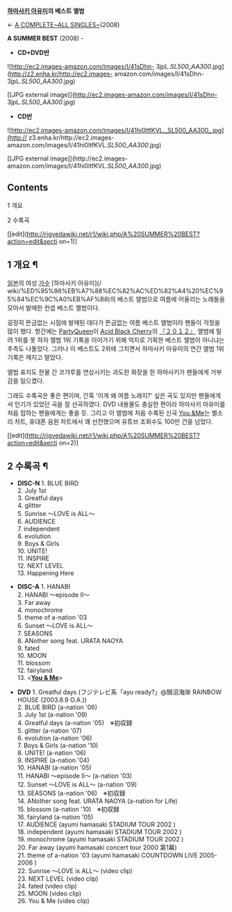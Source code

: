**[하마사키 아유미](%ED%95%98%EB%A7%88%EC%82%AC%ED%82%A4%20%EC%95%84%EC%9C%A0%EB%AF%B8.md)의 베스트 앨범**

← [A COMPLETE~ALL SINGLES~](A%20COMPLETE%7EALL%20SINGLES%7E.md)(2008)

**A SUMMER BEST** (2008) 
\-

  

  * **CD+DVD반**

![http://ec2.images-amazon.com/images/I/41sDhn-
3jpL._SL500_AA300_.jpg](http://z2.enha.kr/http://ec2.images-
amazon.com/images/I/41sDhn-3jpL._SL500_AA300_.jpg)

[[JPG external image]](http://ec2.images-amazon.com/images/I/41sDhn-
3jpL._SL500_AA300_.jpg)

  * **CD반**

![http://ec2.images-amazon.com/images/I/41hi0ltfKVL._SL500_AA300_.jpg](http://
z3.enha.kr/http://ec2.images-
amazon.com/images/I/41hi0ltfKVL._SL500_AA300_.jpg)

[[JPG external image]](http://ec2.images-
amazon.com/images/I/41hi0ltfKVL._SL500_AA300_.jpg)

## Contents

    

1 개요

2 수록곡

[[edit](http://rigvedawiki.net/r1/wiki.php/A%20SUMMER%20BEST?action=edit&secti
on=1)]

## 1 개요 ¶

[일본](%EC%9D%BC%EB%B3%B8.md)의 여성 [가수](%EA%B0%80%EC%88%98.md) [하마사키 아유미](/
wiki/%ED%95%98%EB%A7%88%EC%82%AC%ED%82%A4%20%EC%95%84%EC%9C%A0%EB%AF%B8)의 베스트
앨범으로 여름에 어울리는 노래들을 모아서 발매한 컨셉 베스트 앨범이다.

  

굉장히 뜬금없는 시점에 발매된 데다가 뜬금없는 여름 베스트 앨범이라 팬들이 걱정을 많이 했다. 항간에는 [PartyQueen](Party%20Queen.md)이 [Acid Black Cherry](Acid%20Black%20Cherry.md)의
[『２０１２』](%E3%80%8E%EF%BC%92%EF%BC%90%EF%BC%91%EF%BC%92%E3%80%8F.md) 앨범에 밀려
1위를 못 하자 앨범 1위 기록을 이어가기 위해 억지로 기획한 베스트 앨범이 아니냐는 추측도 나돌았다. 그러나 이 베스트도 2위에 그치면서
하마사키 아유미의 연간 앨범 1위 기록은 깨지고 말았다.

  

앨범 표지도 한물 간 코갸루를 연상시키는 과도한 화장을 한 하마사키가 팬들에게 거부감을 일으켰다.

  

그래도 수록곡은 좋은 편이며, 간혹 '이게 왜 여름 노래지?' 싶은 곡도 있지만 팬들에게서 인기가 있었던 곡을 잘 선곡하였다. DVD
내용물도 충실한 편이라 하마사키 아유미를 처음 접하는 팬들에게는 좋을 듯. 그리고 이 앨범에 처음 수록된 신곡 [You &Me](You%20%26%20Me.md)는 벨소리 차트, 휴대폰 음원 차트에서 꽤 선전했으며 유튜브 조회수도 100만 건을 넘었다.

[[edit](http://rigvedawiki.net/r1/wiki.php/A%20SUMMER%20BEST?action=edit&secti
on=2)]

## 2 수록곡 ¶

  * **DISC-N**
1\. BLUE BIRD  
2\. July 1st  
3\. Greatful days  
4\. glitter  
5\. Sunrise ～LOVE is ALL～  
6\. AUDIENCE  
7\. independent  
8\. evolution  
9\. Boys & Girls  
10\. UNITE!  
11\. INSPIRE  
12\. NEXT LEVEL  
13\. Happening Here  

  * **DISC-A**
1\. HANABI  
2\. HANABI ～episode II～  
3\. Far away  
4\. monochrome  
5\. theme of a-nation '03  
6\. Sunset ～LOVE is ALL～  
7\. SEASONS  
8\. ANother song feat. URATA NAOYA  
9\. fated  
10\. MOON  
11\. blossom  
12\. fairyland  
13\. <**[You & Me](You%20%26%20Me.md)**>  

  * **DVD**
1\. Greatful days (フジテレビ系「ayu ready?」@鵠沼海岸 RAINBOW HOUSE (2003.8.9 O.A.))  
2\. BLUE BIRD (a-nation '06)  
3\. July 1st (a-nation '09)  
4\. Greatful days (a-nation '05)　※初収録  
5\. glitter (a-nation '07)  
6\. evolution (a-nation '06)  
7\. Boys & Girls (a-nation '10)  
8\. UNITE! (a-nation '06)  
9\. INSPIRE (a-nation '04)  
10\. HANABI (a-nation '05)  
11\. HANABI ～episode II～ (a-nation '03)  
12\. Sunset ～LOVE is ALL～ (a-nation '09)  
13\. SEASONS (a-nation '06)　※初収録  
14\. ANother song feat. URATA NAOYA (a-nation for Life)  
15\. blossom (a-nation '10)　※初収録  
16\. fairyland (a-nation '05)  
17\. AUDIENCE (ayumi hamasaki STADIUM TOUR 2002 )  
18\. independent (ayumi hamasaki STADIUM TOUR 2002 )  
19\. monochrome (ayumi hamasaki STADIUM TOUR 2002 )  
20\. Far away (ayumi hamasaki concert tour 2000 第1幕)  
21\. theme of a-nation '03 (ayumi hamasaki COUNTDOWN LIVE 2005-2006 )  
22\. Sunrise ～LOVE is ALL～ (video clip)  
23\. NEXT LEVEL (video clip)  
24\. fated (video clip)  
25\. MOON (video clip)  
26\. You & Me (video clip)

